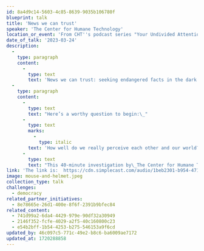 ```yaml
---
id: 8a4d9c14-5603-4c85-8639-9035b106780f
blueprint: talk
title: 'News we can trust'
speaker: 'The Center for Humane Technology'
location_or_event: 'From CHT''s podcast series "Your Undivided Attention."'
date_of_talk: '2023-03-24'
description:
  -
    type: paragraph
    content:
      -
        type: text
        text: 'News we can trust: seeking endangered facts in the dark forests of propaganda and bias.'
  -
    type: paragraph
    content:
      -
        type: text
        text: "Here’s a worthy question to begin:\_"
      -
        type: text
        marks:
          -
            type: italic
        text: 'How well do we really perceive each other and our world? '
      -
        type: text
        text: "This 40-minute investigation by\_The Center for Humane Technology is from their program “Your Undivided Attention.”"
link: 'The link is:  https://cdn.simplecast.com/audio/1beb2301-b954-4718-ac31-006197b9bf1b/episodes/16c508d2-aee3-41e4-9728-b776b279b6da/audio/e178a8b2-5df2-4ece-af09-eaa4973b2b23/default_tc.mp3?nocache.  THI will make it a seamless connection soon.'
image: mouse-and-helmet.jpeg
collection_type: talk
challenges:
  - democracy
related_partner_initiatives:
  - 8e78665e-26d1-400e-8f6f-2391b9bfec84
related_content:
  - 741d99a2-6da4-4429-979e-90df32a30949
  - 2146f352-fcfe-4029-a2f5-40c160800c23
  - e54b2bff-1b54-4253-b275-546153a9f6cd
updated_by: 46c097c5-771c-49e2-b8c6-ba6009ae7172
updated_at: 1720288858
---
```

